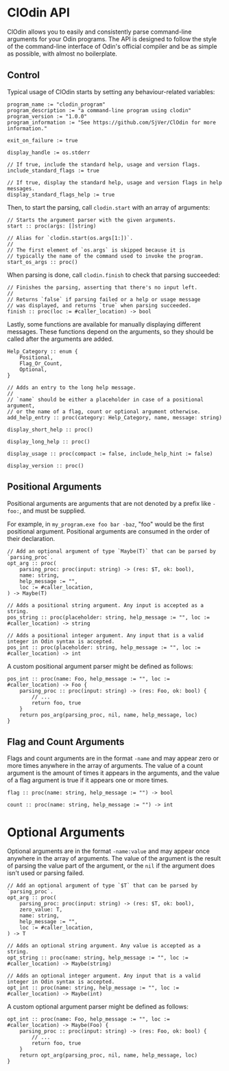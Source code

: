 # ClOdin API

ClOdin allows you to easily and consistently parse command-line arguments for your Odin programs. The API is designed to follow the style of the command-line interface of Odin's official compiler and be as simple as possible, with almost no boilerplate.

## Control

Typical usage of ClOdin starts by setting any behaviour-related variables:

```odin
program_name := "clodin_program"
program_description := "a command-line program using clodin"
program_version := "1.0.0"
program_information := "See https://github.com/SjVer/ClOdin for more information."
```
```odin
exit_on_failure := true
```
```odin
display_handle := os.stderr
```
```odin
// If true, include the standard help, usage and version flags.
include_standard_flags := true
```
```odin
// If true, display the standard help, usage and version flags in help messages.
display_standard_flags_help := true
```

Then, to start the parsing, call `clodin.start` with an array of arguments:

```odin
// Starts the argument parser with the given arguments.
start :: proc(args: []string)
```
```odin
// Alias for `clodin.start(os.args[1:])`.
//
// The first element of `os.args` is skipped because it is
// typically the name of the command used to invoke the program.
start_os_args :: proc()
```

When parsing is done, call `clodin.finish` to check that parsing succeeded:

```odin
// Finishes the parsing, asserting that there's no input left.
//
// Returns `false` if parsing failed or a help or usage message
// was displayed, and returns `true` when parsing succeeded.
finish :: proc(loc := #caller_location) -> bool
```

Lastly, some functions are available for manually displaying different messages. These functions depend on the arguments, so they should be called after the arguments are added.

```odin
Help_Category :: enum {
	Positional,
	Flag_Or_Count,
	Optional,
}

// Adds an entry to the long help message.
//
// `name` should be either a placeholder in case of a positional argument,
// or the name of a flag, count or optional argument otherwise.
add_help_entry :: proc(category: Help_Category, name, message: string)
```
```odin
display_short_help :: proc()
```
```odin
display_long_help :: proc()
```
```odin
display_usage :: proc(compact := false, include_help_hint := false)
```
```odin
display_version :: proc()
```

## Positional Arguments

Positional arguments are arguments that are not denoted by a prefix like `-foo:`, and must be supplied.

For example, in `my_program.exe foo bar -baz`, "foo" would be the first positional argument.
Positional arguments are consumed in the order of their declaration.

```odin
// Add an optional argument of type `Maybe(T)` that can be parsed by `parsing_proc`.
opt_arg :: proc(
	parsing_proc: proc(input: string) -> (res: $T, ok: bool),
	name: string,
	help_message := "",
	loc := #caller_location,
) -> Maybe(T)
```
```odin
// Adds a positional string argument. Any input is accepted as a string.
pos_string :: proc(placeholder: string, help_message := "", loc := #caller_location) -> string
```
```odin
// Adds a positional integer argument. Any input that is a valid integer in Odin syntax is accepted.
pos_int :: proc(placeholder: string, help_message := "", loc := #caller_location) -> int
```

A custom positional argument parser might be defined as follows:

```odin
pos_int :: proc(name: Foo, help_message := "", loc := #caller_location) -> Foo {
	parsing_proc :: proc(input: string) -> (res: Foo, ok: bool) {
		// ...
		return foo, true
	}
	return pos_arg(parsing_proc, nil, name, help_message, loc)
}
```

## Flag and Count Arguments

Flags and count arguments are in the format `-name` and may appear zero or more times anywhere in the array of arguments.
The value of a count argument is the amount of times it appears in the arguments, and the value of a flag argument is true if it appears one or more times.

```odin
flag :: proc(name: string, help_message := "") -> bool
```
```odin
count :: proc(name: string, help_message := "") -> int
```

# Optional Arguments

Optional arguments are in the format `-name:value` and may appear once anywhere in the array of arguments.
The value of the argument is the result of parsing the value part of the argument, or the `nil` if the argument does isn't used or parsing failed.

```odin
// Add an optional argument of type `$T` that can be parsed by `parsing_proc`.
opt_arg :: proc(
	parsing_proc: proc(input: string) -> (res: $T, ok: bool),
	zero_value: T,
	name: string,
	help_message := "",
	loc := #caller_location,
) -> T
```
```odin
// Adds an optional string argument. Any value is accepted as a string.
opt_string :: proc(name: string, help_message := "", loc := #caller_location) -> Maybe(string)
```
```odin
// Adds an optional integer argument. Any input that is a valid integer in Odin syntax is accepted.
opt_int :: proc(name: string, help_message := "", loc := #caller_location) -> Maybe(int)
```

A custom optional argument parser might be defined as follows:

```odin
opt_int :: proc(name: Foo, help_message := "", loc := #caller_location) -> Maybe(Foo) {
	parsing_proc :: proc(input: string) -> (res: Foo, ok: bool) {
		// ...
		return foo, true
	}
	return opt_arg(parsing_proc, nil, name, help_message, loc)
}
```